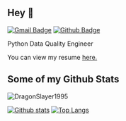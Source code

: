## Hey 👋
[![Gmail Badge](https://img.shields.io/badge/-p.strakhov4work@gmail.com-c14438?style=flat&logo=Gmail&logoColor=white&link=mailto:p.strakhov4work@gmail.com)](mailto:p.strakhov4work@gmail.com) [![Github Badge](https://img.shields.io/badge/-DragonSlayer1995-grey?style=flat&logo=github&logoColor=white&link=https://github.com/DragonSlayer1995/)](https://www.github.com/DragonSlayer1995/) <p align='left'>Python Data Quality Engineer</p><p align='left'> You can view my resume <a href='https://career.habr.com/pavelstrakhov ' target=_blank><u>here</u>.</a></p>
## Some of my Github Stats
<p align=left> <img src=https://komarev.com/ghpvc/?username=DragonSlayer1995 alt=DragonSlayer1995 /> </p>

[![Github stats](https://github-readme-stats.vercel.app/api?username=DragonSlayer1995&show_icons=true&include_all_commits=true)](https://github.com/DragonSlayer1995/github-readme-stats)
[![Top Langs](https://github-readme-stats.vercel.app/api/top-langs/?username=DragonSlayer1995&layout=compact)](https://github.com/DragonSlayer1995/github-readme-stats)
